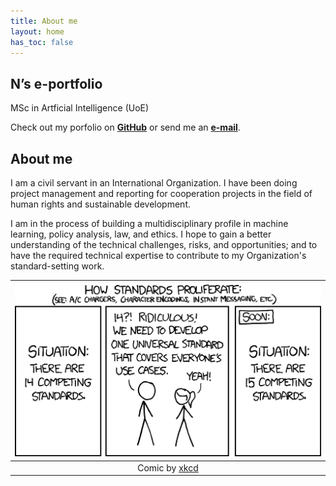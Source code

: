```yaml
---
title: About me
layout: home
has_toc: false
---
```

## N’s e-portfolio  
MSc in Artficial Intelligence (UoE)

Check out my porfolio on <a href="https://github.com/no22138/eportfolio/" target="_blank">**GitHub**</a> or send me an [**e-mail**](mailto:no22138@essex.ac.uk).
## About me
I am a civil servant in an International Organization. I have been doing project management and reporting for cooperation projects in the field of human rights and sustainable development.

I am in the process of building a multidisciplinary profile in machine learning, policy analysis, law, and ethics. I hope to gain a better understanding of the technical challenges, risks, and opportunities; and to have the required technical expertise to contribute to my Organization's standard-setting work.
<br>

|<img src="./Image-main page.png"> | 
|:--:| 
| Comic by <a href="https://xkcd.com/" target="_blank">xkcd |
